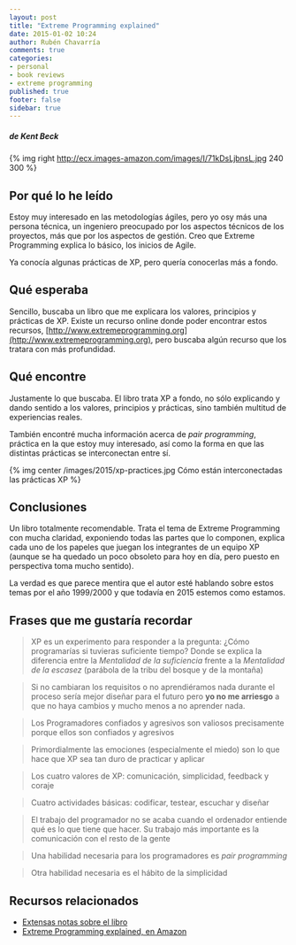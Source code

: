 ```yaml
---
layout: post
title: "Extreme Programming explained"
date: 2015-01-02 10:24
author: Rubén Chavarría
comments: true
categories: 
- personal
- book reviews
- extreme programming
published: true
footer: false
sidebar: true
---
```


##### de Kent Beck

{% img right http://ecx.images-amazon.com/images/I/71kDsLjbnsL.jpg 240 300 %}

## Por qué lo he leído

Estoy muy interesado en las metodologías ágiles, pero yo osy más una persona
técnica, un ingeniero preocupado por los aspectos técnicos de los proyectos,
más que por los aspectos de gestión. Creo que Extreme Programming explica lo
básico, los inicios de Agile.

Ya conocía algunas prácticas de XP, pero quería conocerlas más a fondo.

<!-- more -->

## Qué esperaba

Sencillo, buscaba un libro que me explicara los valores, principios y prácticas
de XP. Existe un recurso online donde poder encontrar estos recursos,
[http://www.extremeprogramming.org](http://www.extremeprogramming.org),
pero buscaba algún recurso que los tratara con más profundidad.

## Qué encontre

Justamente lo que buscaba. El libro trata XP a fondo, no sólo explicando y
dando sentido a los valores, principios y prácticas, sino también multitud
de experiencias reales.

También encontré mucha información acerca de *pair programming*, práctica
en la que estoy muy interesado, así como la forma en que las distintas
prácticas se interconectan entre sí.

{% img center /images/2015/xp-practices.jpg Cómo están interconectadas las prácticas XP %}

## Conclusiones

Un libro totalmente recomendable. Trata el tema de Extreme Programming con
mucha claridad, exponiendo todas las partes que lo componen, explica cada
uno de los papeles que juegan los integrantes de un equipo XP (aunque se
ha quedado un poco obsoleto para hoy en día, pero puesto en perspectiva
toma mucho sentido).

La verdad es que parece mentira que el autor esté hablando sobre estos
temas por el año 1999/2000 y que todavía en 2015 estemos como estamos.

## Frases que me gustaría recordar

> XP es un experimento para responder a la pregunta: ¿Cómo programarías si
tuvieras suficiente tiempo? Donde se explica la diferencia entre la *Mentalidad
de la suficiencia* frente a la *Mentalidad de la escasez* (parábola de la
tribu del bosque y de la montaña)

> Si no cambiaran los requisitos o no aprendiéramos nada durante el proceso
sería mejor diseñar para el futuro pero **yo no me
arriesgo** a que no haya cambios y mucho menos a no aprender nada.

> Los Programadores confiados y agresivos son valiosos precisamente porque ellos
son confiados y agresivos

> Primordialmente las emociones (especialmente el miedo) son lo que hace que XP
sea tan duro de practicar y aplicar

> Los cuatro valores de XP: comunicación, simplicidad, feedback y coraje

> Cuatro actividades básicas: codificar, testear, escuchar y diseñar

> El trabajo del programador no se acaba cuando el ordenador entiende qué es lo
que tiene que hacer. Su trabajo más importante es la comunicación con el resto
de la gente

> Una habilidad necesaria para los programadores es *pair programming*

> Otra habilidad necesaria es el hábito de la simplicidad

## Recursos relacionados

- [Extensas notas sobre el libro](https://github.com/rchavarria/book-notes/blob/master/published/extreme-programming-explained-by-kent-beck.md)
- [Extreme Programming explained, en Amazon](http://www.amazon.es/Extreme-Programming-Explained-Embrace-Embracing/dp/0321278658/ref=sr_1_1?ie=UTF8&qid=1420044502&sr=8-1&keywords=extreme+programming+explained)

